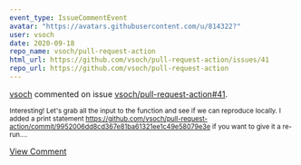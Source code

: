 ```yaml
---
event_type: IssueCommentEvent
avatar: "https://avatars.githubusercontent.com/u/814322?"
user: vsoch
date: 2020-09-18
repo_name: vsoch/pull-request-action
html_url: https://github.com/vsoch/pull-request-action/issues/41
repo_url: https://github.com/vsoch/pull-request-action
---
```


<a href='https://github.com/vsoch' target='_blank'>vsoch</a> commented on issue <a href='https://github.com/vsoch/pull-request-action/issues/41' target='_blank'>vsoch/pull-request-action#41</a>.

<small>Interesting! Let's grab all the input to the function and see if we can reproduce locally. I added a print statement https://github.com/vsoch/pull-request-action/commit/9952006dd8cd367e81ba61321ee1c49e58079e3e if you want to give it a re-run....</small>

<a href='https://github.com/vsoch/pull-request-action/issues/41' target='_blank'>View Comment</a>